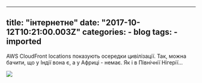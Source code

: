 
---
title: "інтернетне"
date: "2017-10-12T10:21:00.003Z"
categories:
    - blog
tags:
    - imported
---

AWS CloudFront locations показують осередки цивілізації. Так, можна бачити, що у Індії вона є, а у Африці \- немає. Як і в Північнії Нігерії...  


  


  


[![](blob:https://www.blogger.com/2476bf59-e71d-4f05-ae02-1be5cac3132f)](about:invalid#zClosurez)

